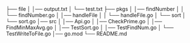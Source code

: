 ├── file
│   │── output.txt
│   └── test.txt
├── pkgs
│   │── findNumber
│   │   └── findNumber.go
│   │── handleFile
│   │   └── handleFile.go
│   └── sort
│       └── sort.go
│── src
│   │── Api.go
│   │── CheckPrime.go
│   │── FindMinMaxAvg.go
│   │── TestSort.go
│   │── TestFindNum.go
│   └── TestWriteToFile.go
│── go.mod
└── README.md

